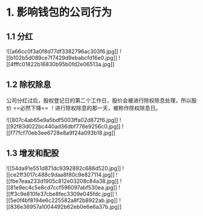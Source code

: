 # 1. 影响钱包的公司行为
## 1.1 分红
![[a66cc0f3a0f8d77df3382796ac303f6.jpg]]
![[b102b5d089ce7f7429d9ebabcfd16e0.jpg]]
![[4fffc01822b16830b95b0fd2e06513a.jpg]]

## 1.2 除权除息
公司分红过后，股权登记日的第二个工作日，股价会被进行除权除息处理，所以股价 ==必然下降== ！进行除权除息的那一天，被称作除权除息日。

![[807c4ab65e9a5bdf5003ffa02d872f6.jpg]]
![[92f83d022bc440ad36dbf776e9256c0.jpg]]
![[f77fcf70eb3ee6728e8a9f24a093b18.jpg]]

## 1.3 增发和配股
![[54da91e551d871dc9392892c688d520.jpg]]
![[ce2ff3017c488c9daa8f80c9e827114.jpg]]
![[fbe7eaa233d1905c812e03208c84a38.jpg]]
![[81e9ec4c5e8cd7ccf596097abf530ea.jpg]]
![[ff3c9e810fe37cbe8fec3309e045fdc.jpg]]
![[5e0f4bf8194e6c225582a8f2b8922ab.jpg]]
![[836e36957a1004492b62eb0e6e6a37b.jpg]]
